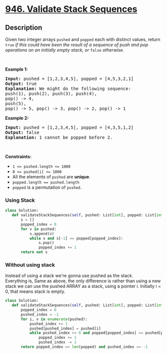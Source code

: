 # [946. Validate Stack Sequences](https://leetcode.com/problems/validate-stack-sequences)


## Description

<!-- description:start -->

<p>Given two integer arrays <code>pushed</code> and <code>popped</code> each with distinct values, return <code>true</code><em> if this could have been the result of a sequence of push and pop operations on an initially empty stack, or </em><code>false</code><em> otherwise.</em></p>

<p>&nbsp;</p>
<p><strong class="example">Example 1:</strong></p>

<pre>
<strong>Input:</strong> pushed = [1,2,3,4,5], popped = [4,5,3,2,1]
<strong>Output:</strong> true
<strong>Explanation:</strong> We might do the following sequence:
push(1), push(2), push(3), push(4),
pop() -&gt; 4,
push(5),
pop() -&gt; 5, pop() -&gt; 3, pop() -&gt; 2, pop() -&gt; 1
</pre>

<p><strong class="example">Example 2:</strong></p>

<pre>
<strong>Input:</strong> pushed = [1,2,3,4,5], popped = [4,3,5,1,2]
<strong>Output:</strong> false
<strong>Explanation:</strong> 1 cannot be popped before 2.
</pre>

<p>&nbsp;</p>
<p><strong>Constraints:</strong></p>

<ul>
	<li><code>1 &lt;= pushed.length &lt;= 1000</code></li>
	<li><code>0 &lt;= pushed[i] &lt;= 1000</code></li>
	<li>All the elements of <code>pushed</code> are <strong>unique</strong>.</li>
	<li><code>popped.length == pushed.length</code></li>
	<li><code>popped</code> is a permutation of <code>pushed</code>.</li>
</ul>


### Using Stack
```python
class Solution:
   def validateStackSequences(self, pushed: List[int], popped: List[int]) -> bool:
       s = []
       popped_index = 0
       for v in pushed:
           s.append(v)
           while s and s[-1] == popped[popped_index]:
               s.pop()
               popped_index += 1
       return not s
```


### Without using stack
Instead of using a stack we're gonna use pushed as the stack.  
Everything is, Same as above, the only difference is rather than using a new stack we can use the pushed ARRAY as a stack, using a pointer i. Initially i = 0, that means stack is empty.
```python
class Solution:
   def validateStackSequences(self, pushed: List[int], popped: List[int]) -> bool:
       popped_index = 0
       pushed_index = -1
       for i, v in enumerate(pushed):
           pushed_index += 1
           pushed[pushed_index] = pushed[i]
           while pushed_index >= 0 and popped[popped_index] == pushed[pushed_index]:
               popped_index += 1
               pushed_index -= 1
       return popped_index == len(popped) and pushed_index == -1
```

